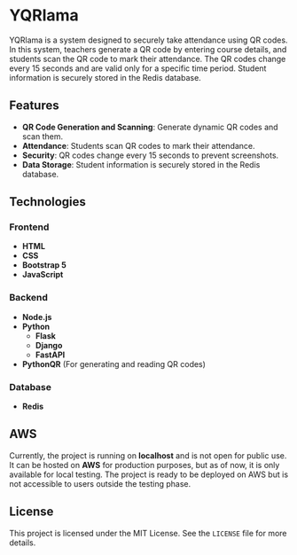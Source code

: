 # YQRlama

YQRlama is a system designed to securely take attendance using QR codes. In this system, teachers generate a QR code by entering course details, and students scan the QR code to mark their attendance. The QR codes change every 15 seconds and are valid only for a specific time period. Student information is securely stored in the Redis database.

## Features
- **QR Code Generation and Scanning**: Generate dynamic QR codes and scan them.
- **Attendance**: Students scan QR codes to mark their attendance.
- **Security**: QR codes change every 15 seconds to prevent screenshots.
- **Data Storage**: Student information is securely stored in the Redis database.

## Technologies

### Frontend
- **HTML**
- **CSS**
- **Bootstrap 5**
- **JavaScript**

### Backend
- **Node.js**
- **Python**
  - **Flask**
  - **Django**
  - **FastAPI**
- **PythonQR** (For generating and reading QR codes)

### Database
- **Redis**

## AWS
Currently, the project is running on **localhost** and is not open for public use. It can be hosted on **AWS** for production purposes, but as of now, it is only available for local testing. The project is ready to be deployed on AWS but is not accessible to users outside the testing phase.

## License
This project is licensed under the MIT License. See the `LICENSE` file for more details.
